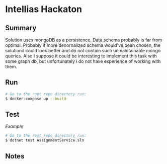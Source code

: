 # Intellias Hackaton

## Summary

Solution uses mongoDB as a persistence. Data schema probably is far from optimal. Probably if more denornalized schema would've been chosen, the solutiond could look better and do not contain such unmaintainable mongo queries.
Also I suppose it could be interesting to implement this task with some graph db, but unfortunately i do not have experience of working with them.    

## Run

```bash
# Go to the root repo directory run:
$ docker-compose up --build
```

## Test

_Example_

```bash
# Go to the root repo directory run:
$ dotnet test AssignmentService.sln
```

## Notes

<Put here your notes if you have some>

